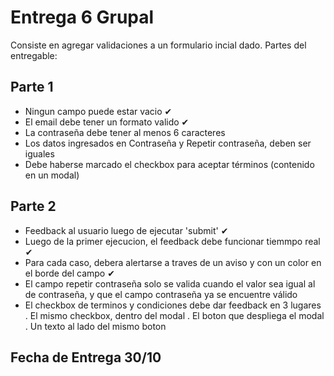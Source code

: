 # Entrega 6 Grupal
Consiste en agregar validaciones  a un formulario incial dado.
Partes del entregable:

## Parte 1
  - Ningun campo puede estar vacio ✔
  - El email debe tener un formato valido ✔
  - La contraseña debe tener al menos 6 caracteres
  - Los datos ingresados en Contraseña y Repetir contraseña, deben ser iguales
  - Debe haberse marcado el checkbox para aceptar términos (contenido en un modal)
  
## Parte 2
  - Feedback al usuario luego de ejecutar 'submit' ✔
  - Luego de la primer ejecucion, el feedback debe funcionar tiemmpo real ✔
  - Para cada caso, debera alertarse a traves de un aviso y con un color en el borde del campo ✔
  - El campo repetir contraseña solo se valida cuando el valor sea igual al de contraseña,
    y que el campo contraseña ya se encuentre válido
  - El checkbox de terminos y condiciones debe dar feedback en 3 lugares
    . El mismo checkbox, dentro del modal
    . El boton que despliega el modal
    . Un texto al lado del mismo boton
    
## Fecha de Entrega 30/10 ##
    
